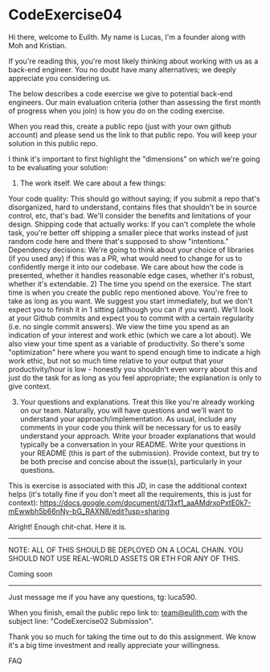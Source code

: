 # CodeExercise04

Hi there, welcome to Eulith. My name is Lucas, I'm a founder along with Moh and Kristian.

If you're reading this, you're most likely thinking about working with us as a back-end engineer. You no doubt have many alternatives; we deeply appreciate you considering us.

The below describes a code exercise we give to potential back-end engineers. Our main evaluation criteria (other than assessing the first month of progress when you join) is how you do on the coding exercise.

When you read this, create a public repo (just with your own github account) and please send us the link to that public repo. You will keep your solution in this public repo.

I think it's important to first highlight the "dimensions" on which we're going to be evaluating your solution:

1) The work itself. We care about a few things:

Your code quality: This should go without saying; if you submit a repo that's disorganized, hard to understand, contains files that shouldn't be in source control, etc, that's bad. We'll consider the benefits and limitations of your design.
Shipping code that actually works: If you can't complete the whole task, you're better off shipping a smaller piece that works instead of just random code here and there that's supposed to show "intentions."
Dependency decisions: We're going to think about your choice of libraries (if you used any) if this was a PR, what would need to change for us to confidently merge it into our codebase. We care about how the code is presented, whether it handles reasonable edge cases, whether it's robust, whether it's extendable.
2) The time you spend on the exersice. The start time is when you create the public repo mentioned above. You're free to take as long as you want. We suggest you start immediately, but we don't expect you to finish it in 1 sitting (although you can if you want). We'll look at your Github commits and expect you to commit with a certain regularity (i.e. no single commit answers). We view the time you spend as an indication of your interest and work ethic (which we care a lot about). We also view your time spent as a variable of productivity. So there's some "optimization" here where you want to spend enough time to indicate a high work ethic, but not so much time relative to your output that your productivity/hour is low - honestly you shouldn't even worry about this and just do the task for as long as you feel appropriate; the explanation is only to give context.

3) Your questions and explanations. Treat this like you're already working on our team. Naturally, you will have questions and we'll want to understand your approach/implementation. As usual, include any comments in your code you think will be necessary for us to easily understand your approach. Write your broader explanations that would typically be a conversation in your README. Write your questions in your README (this is part of the submission). Provide context, but try to be both precise and concise about the issue(s), particularly in your questions.

This is exercise is associated with this JD, in case the additional context helps (it's totally fine if you don't meet all the requirements, this is just for context): https://docs.google.com/document/d/13xf1_aaAMdrxoPxtE0k7-mEwwbh5b66nNy-bG_RAXN8/edit?usp=sharing

Alright! Enough chit-chat. Here it is.

---

NOTE: ALL OF THIS SHOULD BE DEPLOYED ON A LOCAL CHAIN. YOU SHOULD NOT USE REAL-WORLD ASSETS OR ETH FOR ANY OF THIS.


Coming soon

---

Just message me if you have any questions, tg: luca590.

When you finish, email the public repo link to: team@eulith.com with the subject line: "CodeExercise02 Submission".

Thank you so much for taking the time out to do this assignment. We know it's a big time investment and really appreciate your willingness.

FAQ
